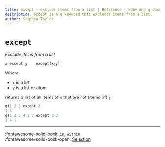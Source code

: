 ```yaml
---
title: except – exclude items from a list | Reference | kdb+ and q documentation
description: except is a q keyword that excludes items from a list.
author: Stephen Taylor
---
```

# `except`



_Exclude items from a list_

```txt
x except y    except[x;y]
```

Where

-   `x` is a list
-   `y` is a list or atom

returns a list of all items of `x` that are not (items of) `y`.

```q
q)1 2 3 except 2
1 3
q)1 2 3 4 1 3 except 2 3
1 4 1
```


----

:fontawesome-solid-book:
[`in`](in.md),
[`within`](within.md)
<br>
:fontawesome-solid-book-open:
[Selection](../basics/selection.md)



